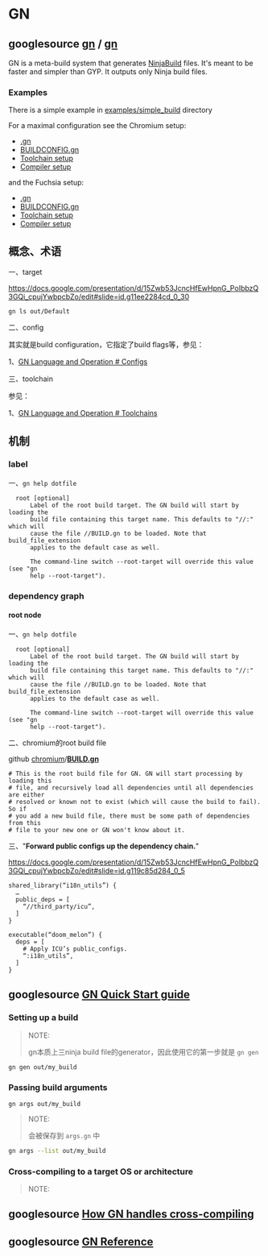# GN

## googlesource [gn](https://gn.googlesource.com/?format=HTML) / [**gn**](https://gn.googlesource.com/gn/)

GN is a meta-build system that generates [NinjaBuild](https://chromium.googlesource.com/chromium/src/tools/gn/+/48062805e19b4697c5fbd926dc649c78b6aaa138/NinjaBuild.md) files. It's meant to be faster and simpler than GYP. It outputs only Ninja build files.

### Examples

There is a simple example in [examples/simple_build](https://gn.googlesource.com/gn/+/HEAD/examples/simple_build) directory

For a maximal configuration see the Chromium setup:

- [.gn](https://cs.chromium.org/chromium/src/.gn)
- [BUILDCONFIG.gn](https://cs.chromium.org/chromium/src/build/config/BUILDCONFIG.gn)
- [Toolchain setup](https://cs.chromium.org/chromium/src/build/toolchain/)
- [Compiler setup](https://cs.chromium.org/chromium/src/build/config/compiler/BUILD.gn)



and the Fuchsia setup:

- [.gn](https://fuchsia.googlesource.com/fuchsia/+/refs/heads/main/.gn)
- [BUILDCONFIG.gn](https://fuchsia.googlesource.com/fuchsia/+/refs/heads/main/build/config/BUILDCONFIG.gn)
- [Toolchain setup](https://fuchsia.googlesource.com/fuchsia/+/refs/heads/main/build/toolchain/)
- [Compiler setup](https://fuchsia.googlesource.com/fuchsia/+/refs/heads/main/build/config/BUILD.gn)

## 概念、术语

一、target



https://docs.google.com/presentation/d/15Zwb53JcncHfEwHpnG_PoIbbzQ3GQi_cpujYwbpcbZo/edit#slide=id.g11ee2284cd_0_30

```
gn ls out/Default
```



二、config

其实就是build configuration，它指定了build flags等，参见：

1、[GN Language and Operation # Configs](https://chromium.googlesource.com/chromium/src/tools/gn/+/48062805e19b4697c5fbd926dc649c78b6aaa138/docs/language.md#configs)



三、toolchain

参见：

1、[GN Language and Operation # Toolchains](https://chromium.googlesource.com/chromium/src/tools/gn/+/48062805e19b4697c5fbd926dc649c78b6aaa138/docs/language.md#Toolchains)



## 机制

### label

一、`gn help dotfile`

```
  root [optional]
      Label of the root build target. The GN build will start by loading the
      build file containing this target name. This defaults to "//:" which will
      cause the file //BUILD.gn to be loaded. Note that build_file_extension
      applies to the default case as well.

      The command-line switch --root-target will override this value (see "gn
      help --root-target").
```



### dependency graph

#### root node

一、`gn help dotfile`

```
  root [optional]
      Label of the root build target. The GN build will start by loading the
      build file containing this target name. This defaults to "//:" which will
      cause the file //BUILD.gn to be loaded. Note that build_file_extension
      applies to the default case as well.

      The command-line switch --root-target will override this value (see "gn
      help --root-target").
```

二、chromium的root build file

github [chromium](https://github.com/chromium/chromium)/[**BUILD.gn**](https://github.com/chromium/chromium/blob/main/BUILD.gn)

```
# This is the root build file for GN. GN will start processing by loading this
# file, and recursively load all dependencies until all dependencies are either
# resolved or known not to exist (which will cause the build to fail). So if
# you add a new build file, there must be some path of dependencies from this
# file to your new one or GN won't know about it.
```

三、"**Forward public configs up the dependency chain.**"

https://docs.google.com/presentation/d/15Zwb53JcncHfEwHpnG_PoIbbzQ3GQi_cpujYwbpcbZo/edit#slide=id.g119c85d284_0_5

```
shared_library(“i18n_utils”) {
  …
  public_deps = [
    “//third_party/icu”,
  ]
}

executable(“doom_melon”) {
  deps = [
    # Apply ICU’s public_configs.
    “:i18n_utils”,
  ]
}
```



## googlesource [GN Quick Start guide](https://gn.googlesource.com/gn/+/main/docs/quick_start.md)

### Setting up a build

> NOTE: 
>
> gn本质上三ninja build file的generator，因此使用它的第一步就是 `gn gen`

```shell
gn gen out/my_build
```

### Passing build arguments

```shell
gn args out/my_build
```

> NOTE: 
>
> 会被保存到 `args.gn` 中

```sh
gn args --list out/my_build
```

### Cross-compiling to a target OS or architecture

> NOTE: 



## googlesource [How GN handles cross-compiling](https://chromium.googlesource.com/chromium/src/tools/gn/+/48062805e19b4697c5fbd926dc649c78b6aaa138/docs/cross_compiles.md)



## googlesource [GN Reference](https://gn.googlesource.com/gn/+/master/docs/reference.md)

